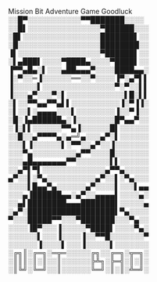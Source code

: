 Mission Bit 
Adventure Game
Goodluck
░░█▀░░░░░░░░░░░▀▀███████░░░░ 
░░█▌░░░░░░░░░░░░░░░▀██████░░░ 
░█▌░░░░░░░░░░░░░░░░███████▌░░ 
░█░░░░░░░░░░░░░░░░░████████░░ 
▐▌░░░░░░░░░░░░░░░░░▀██████▌░░ 
░▌▄███▌░░░░▀████▄░░░░▀████▌░░ 
▐▀▀▄█▄░▌░░░▄██▄▄▄▀░░░░████▄▄░ 
▐░▀░░═▐░░░░░░══░░▀░░░░▐▀░▄▀▌▌ 
▐░░░░░▌░░░░░░░░░░░░░░░▀░▀░░▌▌ 
▐░░░▄▀░░░▀░▌░░░░░░░░░░░░▌█░▌▌ 
░▌░░▀▀▄▄▀▀▄▌▌░░░░░░░░░░▐░▀▐▐░ 
░▌░░▌░▄▄▄▄░░░▌░░░░░░░░▐░░▀▐░░ 
░█░▐▄██████▄░▐░░░░░░░░█▀▄▄▀░░ 
░▐░▌▌░░░░░░▀▀▄▐░░░░░░█▌░░░░░░ 
░░█░░▄▀▀▀▀▄░▄═╝▄░░░▄▀░▌░░░░░░ 
░░░▌▐░░░░░░▌░▀▀░░▄▀░░▐░░░░░░░ 
░░░▀▄░░░░░░░░░▄▀▀░░░░█░░░░░░░ 
░░░▄█▄▄▄▄▄▄▄▀▀░░░░░░░▌▌░░░░░░ 
░░▄▀▌▀▌░░░░░░░░░░░░░▄▀▀▄░░░░░ 
▄▀░░▌░▀▄░░░░░░░░░░▄▀░░▌░▀▄░░░ 
░░░░▌█▄▄▀▄░░░░░░▄▀░░░░▌░░░▌▄▄ 
░░░▄▐██████▄▄░▄▀░░▄▄▄▄▌░░░░▄░ 
░░▄▌████████▄▄▄███████▌░░░░░▄ 
░▄▀░██████████████████▌▀▄░░░░ 
▀░░░█████▀▀░░░▀███████░░░▀▄░░ 
░░░░▐█▀░░░▐░░░░░▀████▌░░░░▀▄░ 
░░░░░░▌░░░▐░░░░▐░░▀▀█░░░░░░░▀ 
░░░░░░▐░░░░▌░░░▐░░░░░▌░░░░░░░ 
░╔╗║░╔═╗░═╦═░░░░░╔╗░░╔═╗░╦═╗░ 
░║║║░║░║░░║░░░░░░╠╩╗░╠═╣░║░║░ 
░║╚╝░╚═╝░░║░░░░░░╚═╝░║░║░╩═╝░ 


 
